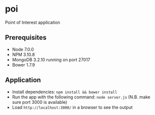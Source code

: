 # poi
Point of Interest application

## Prerequisites
* Node 7.0.0 
* NPM 3.10.8
* MongoDB 3.2.10 running on port 27017
* Bower 1.7.9

## Application
* Install dependencies: `npm install && bower install`
* Run the app with the following command: `node server.js` (N.B. make sure port 3000 is available)
* Load `http://localhost:3000/` in a browser to see the output
